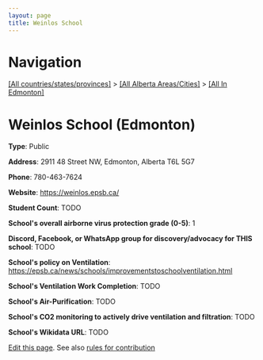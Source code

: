 ```yaml
---
layout: page
title: Weinlos School
---
```

# Navigation

[[All countries/states/provinces]](../../..) > [[All Alberta Areas/Cities]](../..) > [[All In Edmonton]](..)

# Weinlos School (Edmonton)

**Type**: Public

**Address**: 2911 48 Street NW, Edmonton, Alberta T6L 5G7

**Phone**: 780-463-7624

**Website**: <https://weinlos.epsb.ca/>

**Student Count**: TODO

**School's overall airborne virus protection grade (0-5)**: 1

**Discord, Facebook, or WhatsApp group for discovery/advocacy for THIS school**: TODO

**School's policy on Ventilation**: <https://epsb.ca/news/schools/improvementstoschoolventilation.html>

**School's Ventilation Work Completion**: TODO

**School's Air-Purification**: TODO

**School's CO2 monitoring to actively drive ventilation and filtration**: TODO

**School's Wikidata URL**: TODO


[Edit this page](https://github.com/ventilate-schools/AB/edit/main/./Edmonton/Weinlos_School.md). See also [rules for contribution](../../../contribution-rules/)